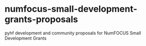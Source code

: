 # numfocus-small-development-grants-proposals
pyhf development and community proposals for NumFOCUS Small Development Grants
